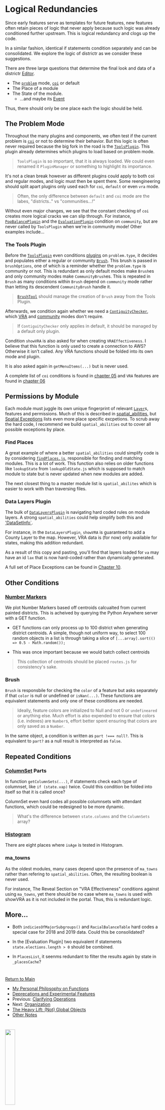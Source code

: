 # Logical Redundancies

Since early features serve as templates for future features, new
features often retain pieces of logic that never apply because such
logic was already conditioned further upstream. This is logical
redundancy and clogs up the code. 

In a similar fashion, identical if statements condition separately and
can be consolidated. We explore the logic of districtr as we consider
these suggestions. 

There are three large questions that determine the final look and data
of a districtr [Editor].

- The [`problem`] mode, [`coi`] or default
- The Place of a module
- The State of the module. 
  - ...and maybe its [Event]

Thus, there should only be one place each the logic should be held. 

## The Problem Mode

Throughout the many plugins and components, we often test if the current
problem is [`coi`] or not to determine their behavior. But this logic is
often never required because the big fork in the road is the
[`ToolsPlugin`]. This plugin already determines which plugins to load
based on problem mode. 

> `ToolsPlugin` is so important, that it is always loaded. We could even
renamed it `PluginManager` or something to highlight its importance.

It's not a clean break however as different plugins could apply to both
coi and regular modes, and logic must then be spent there. Some
reengineering should split apart plugins only used each for `coi`,
`default` or even `vra` mode.

> Often, the only difference between `default` and `coi` mode are the
labes, "districts.." vs "communities...!"

Without even major changes, we see that the constant checking of `coi`
creates more logical cracks we can slip through. For instance,
[`PopBalancePlugin`] and the [`EvaluationPlugin`] condition on 
`community`, but are never called by `ToolsPlugin` when we're in 
community mode! Other examples include...

### The Tools Plugin

Before the [`ToolsPlugin`] even conditions [plugins] on `problem.type`,
it decides and populates either a regular or community [`Brush`]. 
This brush is passed in `brushOptions`, one of which is a reminder
whether the `problem.type` is community or not. This is redundant
as only default modes make `Brush`es and only community modes make
`CommunityBrush`es. This is repeated in `Brush` as many conditions
within `Brush` depend on `community` mode rather than letting its
descendent `CommunityBrush` handle it.

> [`BrushTool`] should manage the creation of `Brush` away from the
Tools Plugin.

Afterwards, we condition again whether we need a [`ContiguityChecker`],
which [VRA] and [community] modes don't require. 

> If `ContiguityChecker` only applies in default, it should be managed
by a default only plugin. 

Condition `showVRA` is also asked for when creating `VRAEffectiveness`.
I believe that this function is only used to create a connection to
AWS? Otherwise it isn't called. Any VRA functions should be folded into
its own mode and plugin.

It is also asked again in `getMenuItems(...)` but is never used. 

A complete list of `coi` conditions is found in [chapter 05] and
`VRA` features are found in [chapter 06]

## Permissions by Module

Each module must juggle its own unique fingerprint of relevant
[`Layer`]s, features and permissions. Much of this is described in
[spatial_abilities], but [Spatial Exceptions] lists even more place
specific excpetions. To scrub away the hard code, I recommend we build
`spatial_abilities` out to cover all possible exceptions by place. 

### Find Places

A great example of where a better `spatial_abilities` could simplify
code is by considering [`findPlaces.js`], responsible for finding and
matching modules. This is a lot of work. This function also relies on
older functions like `lookupState` from `lookupOldState.js` which is
supposed to match module to state but is never updated when new modules
are added.

The next closest thing to a master module list is `spatial_abilites`
which is easier to work with than traversing files. 

### Data Layers Plugin

The bulk of [`DataLayersPlugin`] is navigating hard coded rules on
module layers. A strong `spatial_abilities` could help simplify both
this and ['DataSetInfo`].

For instance, in the `DataLayersPlugin`, `showVRA` is guaranteed to add
a County Layer to the map. However, VRA data is (for now) only available
for states, making this addition redundant.

As a result of this copy and pasting, you'll find that layers loaded
for `va` may have an id `lax` that is now hard-coded rather than
dynamically generated.

A full set of Place Exceptions can be found in [Chapter 10].

## Other Conditions

### [Number Markers]

We plot Number Markers based off centroids calcualted from current
painted districts. This is acheived by querying the Python Anywhere
server with a GET function.

- GET functions can only process up to 100 district when generating
district centroids. A simple, though not uniform way, to select 100
random objects in a list is through taking a slice of
`[...array].sort(() => 0.5 - Math.random());`

- This was once important because we would batch collect centroids

> This collection of centroids should be placed `routes.js` for
consistency's sake.

### Brush

`Brush` is responsbile for checking the `color` of a feature but asks
separately if that `color` is null or undefined or `isNan(...)`. These
functions are equivalent statements and only one of these conditions
are needed.

> Ideally, feature colors are initialized to Null and not 0 or
`undefineared` or anything else. Much effort is also expended to ensure
that colors (i.e. indexes) are `Number`s, effort better spent ensuring
that colors are only saved as a `Number`.
 
In the same object, a condition is written as `part !=== null?`. This is
equivalent to `part?` as a null result is interpreted as `false`. 

## Repeated Conditions

### [ColumnSet] Parts

In function `getColumnSets(...)`, if statements check each type of
columnset, like `if (state.vap)` twice. Could this condition be folded
into itself so that it is called once?

ColumnSet even hard codes all possible columnsets with attendant
functions, which could be redesigned to be more dynamic.

> What's the difference between `state.columns` and the `ColumnSets`
array?

### [Histogram]

There are eight places where `isAge` is tested in Histogram. 

### ma_towns

As the oldest modules, many cases depend upon the presence of `ma_towns`
rather than refering to `spatial_abilities`. Often, the resulting
boolean is never used.

For instance, The Reveal Section on "VRA Effectiveness" conditions
against using `ma_towns`, yet there should be no case where `ma_towns`
is used with showVRA as it is not included in the portal. Thus, this is
redundant logic.

## More...

- Both `indiciesOfMajorSubgroups()` and `RacialBalanceTable` hard codes
a special case for 2018 and 2019 data. Could this be consolidated?

- In the [Evaluation Plugin] two equivalent if statements
`state.elections.length > 0` should be combined.

- In `PlacesList`, it seenms redundant to filter the results again by
state in `_placesCache`? 

# #

[Return to Main](../README.md)
- [My Personal Philosophy on Functions](../11suggestions/philosophy.md)
- [Deprecations and Experimental Features](../11suggestions/deprecations.md)
- Previous: [Clarifying Operations](../11suggestions/clarity.md)
- Next: [Organization](../11suggestions/organizing.md)
- [The Heavy Lift: (Not) Global Objects](../11suggestions/globalobjects.md)
- [Other Notes](../11suggestions/other.md)

[`problem`]: ../01contextplan/plancontext.md

[Editor]: ../02editormap/editor.md
[`Layer`]: ../02editormap/layer.md
[Number Markers]: ../02editormap/numbermarkers.md

[plugins]: ../03toolsplugins/plugins.md
[`BrushTool`]: ../03toolsplugins/brusherasetools.md
[`ToolsPlugin`]: ../03toolsplugins/toolsplugin.md

[`CommunityBrush`]: ../04drawing/brush.md
[`ContiguityChecker`]: ../04drawing/contiguity.md
[`Brush`]: ../04drawing/brush.md

[community]: ../05landmarks/coi.md
[chapter 05]: ../05landmarks/coi.md
[`VRA`]:  ../06charts/vra.md
[`findPlaces.js`]: ../05landmarks/findplaces.md
[`coi`]: ../05landmarks/coi.md

 
[`PopBalancePlugin`]: ../06charts/popbalanceplugin.md
[`EvaluationPlugin`]: ../06charts/evaluationplugin.md
[ColumnSet]: ../06charts/columnsetsparts.md
[Histogram]: ../06charts/histogram.md
[VRA]: ../06charts/vra.md
[Histogram]: ../06charts/histogram.md
[`DataLayersPlugin`]: ../06charts/datalayersplugin.md
[chapter 06]: ../06charts/vra.md
['DataSetInfo`]: ../06charts/datasetinfo.md

[Event]: ../08events/event.md

[Spatial Exceptions]:  ../10spatialabilities/placeexceptions.md 
[Chapter 10]: ../10spatialabilities/placeexceptions.md
[spatial_abilities]: ../10spatialabilities/spatialabilities.md

# #

<img src="../../assets/mggg.svg" width=25%>

[The Metric Geometry and Gerrymandering Group Redistricting Lab](http://mggg.org)

Tufts University, Medford and Somerville, MA


